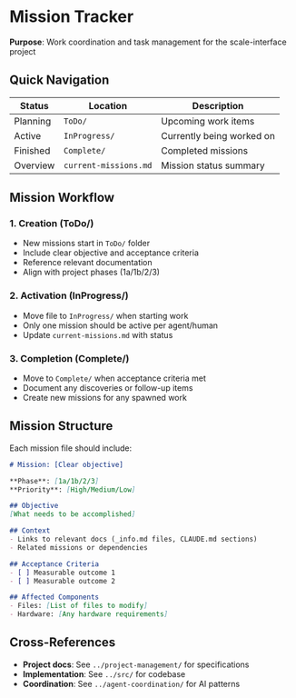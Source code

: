 # Mission Tracker

**Purpose**: Work coordination and task management for the scale-interface project

## Quick Navigation

| Status | Location | Description |
|--------|----------|-------------|
| Planning | `ToDo/` | Upcoming work items |
| Active | `InProgress/` | Currently being worked on |
| Finished | `Complete/` | Completed missions |
| Overview | `current-missions.md` | Mission status summary |

## Mission Workflow

### 1. Creation (ToDo/)
- New missions start in `ToDo/` folder
- Include clear objective and acceptance criteria
- Reference relevant documentation
- Align with project phases (1a/1b/2/3)

### 2. Activation (InProgress/)
- Move file to `InProgress/` when starting work
- Only one mission should be active per agent/human
- Update `current-missions.md` with status

### 3. Completion (Complete/)
- Move to `Complete/` when acceptance criteria met
- Document any discoveries or follow-up items
- Create new missions for any spawned work

## Mission Structure

Each mission file should include:
```markdown
# Mission: [Clear objective]

**Phase**: [1a/1b/2/3]
**Priority**: [High/Medium/Low]

## Objective
[What needs to be accomplished]

## Context
- Links to relevant docs (_info.md files, CLAUDE.md sections)
- Related missions or dependencies

## Acceptance Criteria
- [ ] Measurable outcome 1
- [ ] Measurable outcome 2

## Affected Components
- Files: [List of files to modify]
- Hardware: [Any hardware requirements]
```

## Cross-References

- **Project docs**: See `../project-management/` for specifications
- **Implementation**: See `../src/` for codebase
- **Coordination**: See `../agent-coordination/` for AI patterns